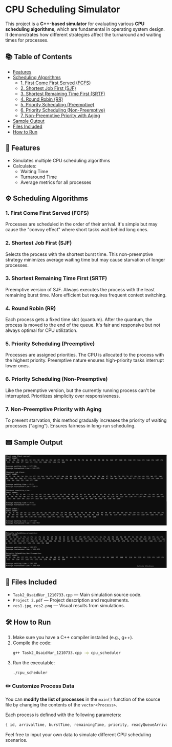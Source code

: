 # CPU Scheduling Simulator

This project is a **C++-based simulator** for evaluating various **CPU scheduling algorithms**, which are fundamental in operating system design. It demonstrates how different strategies affect the turnaround and waiting times for processes.

## 📚 Table of Contents

- [Features](#-features)
- [Scheduling Algorithms](#️-scheduling-algorithms)
  - [1. First Come First Served (FCFS)](#1-first-come-first-served-fcfs)
  - [2. Shortest Job First (SJF)](#2-shortest-job-first-sjf)
  - [3. Shortest Remaining Time First (SRTF)](#3-shortest-remaining-time-first-srtf)
  - [4. Round Robin (RR)](#4-round-robin-rr)
  - [5. Priority Scheduling (Preemptive)](#5-priority-scheduling-preemptive)
  - [6. Priority Scheduling (Non-Preemptive)](#6-priority-scheduling-non-preemptive)
  - [7. Non-Preemptive Priority with Aging](#7-non-preemptive-priority-with-aging)
- [Sample Output](#-sample-output)
- [Files Included](#-files-included)
- [How to Run](#️-how-to-run)

## 📌 Features

- Simulates multiple CPU scheduling algorithms
- Calculates:
  - Waiting Time
  - Turnaround Time
  - Average metrics for all processes

## ⚙️ Scheduling Algorithms

### 1. First Come First Served (FCFS)
Processes are scheduled in the order of their arrival. It's simple but may cause the "convoy effect" where short tasks wait behind long ones.

### 2. Shortest Job First (SJF)
Selects the process with the shortest burst time. This non-preemptive strategy minimizes average waiting time but may cause starvation of longer processes.

### 3. Shortest Remaining Time First (SRTF)
Preemptive version of SJF. Always executes the process with the least remaining burst time. More efficient but requires frequent context switching.

### 4. Round Robin (RR)
Each process gets a fixed time slot (quantum). After the quantum, the process is moved to the end of the queue. It's fair and responsive but not always optimal for CPU utilization.

### 5. Priority Scheduling (Preemptive)
Processes are assigned priorities. The CPU is allocated to the process with the highest priority. Preemptive nature ensures high-priority tasks interrupt lower ones.

### 6. Priority Scheduling (Non-Preemptive)
Like the preemptive version, but the currently running process can't be interrupted. Prioritizes simplicity over responsiveness.

### 7. Non-Preemptive Priority with Aging
To prevent starvation, this method gradually increases the priority of waiting processes ("aging"). Ensures fairness in long-run scheduling.

## 📟 Sample Output

![Result 1](res1.jpg)

![Result 2](res2.png)

## 📂 Files Included

- `Task2_OsaidNur_1210733.cpp` — Main simulation source code.
- `Project 2.pdf` — Project description and requirements.
- `res1.jpg`, `res2.png` — Visual results from simulations.

## 🛠️ How to Run

1. Make sure you have a C++ compiler installed (e.g., g++).
2. Compile the code:
   ```bash
   g++ Task2_OsaidNur_1210733.cpp -o cpu_scheduler
   ```
3. Run the executable:
   ```bash
   ./cpu_scheduler
   ```
### ✏️ Customize Process Data

You can **modify the list of processes** in the `main()` function of the source file by changing the contents of the `vector<Process>`.

Each process is defined with the following parameters:

```cpp
{ id, arrivalTime, burstTime, remainingTime, priority, readyQueueArrival }
```

Feel free to input your own data to simulate different CPU scheduling scenarios.


   
